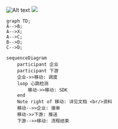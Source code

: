 
![Alt text](https://raw.github.com/potherca-blog/StackOverflow/master/question.13808020.include-an-svg-hosted-on-github-in-markdown/controllers_brief.svg?sanitize=true)
<img src="https://raw.github.com/potherca-blog/StackOverflow/master/question.13808020.include-an-svg-hosted-on-github-in-markdown/controllers_brief.svg?sanitize=true">

```mermaid
graph TD;
A-->B;
A-->X;
A-->C;
B-->D;
C-->D;
```

```mermaid
sequenceDiagram
    participant 企业
    participant 下游
    企业->>移动: 调度
    loop 心跳检测
        移动->>移动: SDK
    end
    Note right of 移动: 详见文档 <br/>资料
    移动-->>企业: 接单
    移动->>下游: 推送
    下游-->>移动: 流程结束

```

